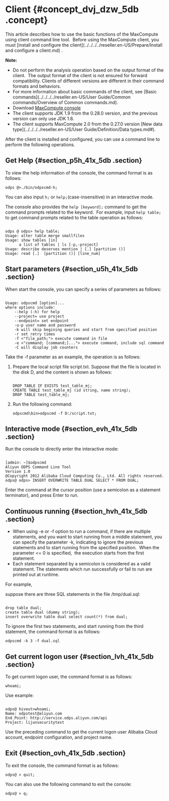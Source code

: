 # Client {#concept_dvj_dzw_5db .concept}

This article describes how to use the basic functions of the MaxCompute using client command line tool.  Before using the MaxCompute client, you must [install and configure the client](../../../../reseller.en-US/Prepare/Install and configure a client.md) .

**Note:** 

-   Do not perform the analysis operation based on the output format of the client.  The output format of the client is not ensured for forward compatibility. Clients of different versions are different in their command formats and behaviors.
-   For more information about basic commands of the client, see [Basic commands](../../../../reseller.en-US/User Guide/Common commands/Overview of Common commands.md). 
-   Download [MaxCompute console](http://repo.aliyun.com/download/odpscmd/latest/odpscmd_public.zip)
-   The client supports JDK 1.9 from the 0.28.0 version, and the previous version can only use JDK 1.8.
-   The client supports MaxCompute 2.0 from the 0.27.0 version [New data type](../../../../reseller.en-US/User Guide/Definition/Data types.md#).

After the client is installed and configured, you can use a command line to perform the following operations.

## Get Help {#section_p5h_41x_5db .section}

To view the help information of the console, the command format is as follows:

```
odps @>./bin/odpscmd-h;
```

You can also input `h;` or `help;`\(case-insensitive\) in an interactive mode. 

The console also provides the `help [keyword];` command to get the command prompts related to the keyword.  For example, input `help table;` to get command prompts related to the table operation as follows:

```

odps @ odps> help table;
Usage: alter table merge smallfiles
Usage: show tables [in]
      a list of tables | ls [-p,-project]
Usage: describe deserves mention | [.] [partition ()]
Usage: read [.]  [partition ()] [line_num]
```

## Start parameters {#section_u5h_41x_5db .section}

When start the console, you can specify a series of parameters as follows:

```

Usage: odpscmd [option]...
where options include:
    --help (-h) for help
    --project= use project
    --endpoint= set endpoint
    -u-p user name and password
    -k will skip begining queries and start from specified position
    -r set retry times
    -f <"file_path;"> execute command in file
    -e <"command; [command;]..."> execute command, include sql command
    -C will display job counters
```

Take the -f parameter as an example, the operation is as follows:

1.  Prepare the local script file script.txt. Suppose that the file is located in the disk D, and the content is shown as follows:

    ```
    
    DROP TABLE IF EXISTS test_table_mj;
    CREATE TABLE test_table_mj (id string, name string);
    DROP TABLE test_table_mj;
    ```

2.  Run the following command:

    ```
    odpscmd\bin>odpscmd -f D:/script.txt;
    ```


## Interactive mode {#section_evh_41x_5db .section}

Run the console to directly enter the interactive mode:

```

[admin: ~]$odpscmd
Aliyun ODPS Command Line Tool
Version 1.0
@Copyright 2012 Alibaba Cloud Computing Co., Ltd. All rights reserved.
odps@ odps> INSERT OVERWRITE TABLE DUAL SELECT * FROM DUAL;
```

Enter the command at the cursor position \(use a semicolon as a statement terminator\), and press Enter to run.

## Continuous running {#section_hvh_41x_5db .section}

-   When using -e or -f option to run a command, if there are multiple statements, and you want to start running from a middle statement, you can specify the parameter -k, indicating to ignore the previous statements and to start running from the specified position.  When the parameter <= 0 is specified,  the execution starts from the first statement.
-   Each statement separated by a semicolon is considered as a valid statement. The statements which run successfully or fail to run are printed out at runtime.

For example, 

suppose there are three SQL statements in the file /tmp/dual.sql:

```

drop table dual;
create table dual (dummy string);
insert overwrite table dual select count(*) from dual;
```

To ignore the first two statements, and start running from the third statement, the command format is as follows:

```
odpscmd -k 3 -f dual.sql
```

## Get current logon user {#section_lvh_41x_5db .section}

To get current logon user, the command format is as follows:

```
whoami;
```

Use example:

```

odps@ hiveut>whoami;
Name: odpstest@aliyun.com
End_Point: http://service.odps.aliyun.com/api
Project: lijunsecuritytest
```

Use the preceding command to get the current logon user Alibaba Cloud account, endpoint configuration, and project name.

## Exit {#section_ovh_41x_5db .section}

To exit the console, the command format is as follows:

```
odps@ > quit;
```

You can also use the following command to exit the console:

```
odps@ > q;
```

